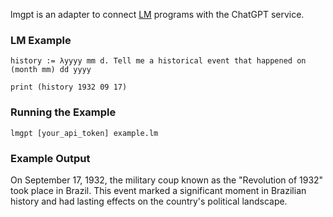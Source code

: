 lmgpt is an adapter to connect [LM](https://github.com/andrew-johnson-4/-) programs with the ChatGPT service.

### LM Example

```
history := λyyyy mm d. Tell me a historical event that happened on (month mm) dd yyyy

print (history 1932 09 17)
```

### Running the Example

```
lmgpt [your_api_token] example.lm
```

### Example Output

On September 17, 1932, the military coup known as the "Revolution of 1932" took place in Brazil.
This event marked a significant moment in Brazilian history and had lasting effects on the country's political landscape.
